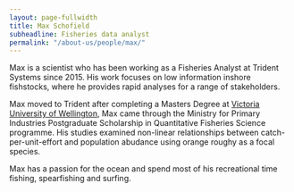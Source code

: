 ```yaml
---
layout: page-fullwidth
title: Max Schofield
subheadline: Fisheries data analyst
permalink: "/about-us/people/max/"
---
```

Max is a scientist who has been working as a Fisheries Analyst at Trident Systems since 2015. His work focuses on low information inshore fishstocks, where he provides rapid analyses for a range of stakeholders.

Max moved to Trident after completing a Masters Degree at [Victoria University of Wellington](https://www.victoria.ac.nz/), Max came through the Ministry for Primary Industries Postgraduate Scholarship in Quantitative Fisheries Science programme. His studies examined non-linear relationships between catch-per-unit-effort and population abudance using orange roughy as a focal species. 

Max has a passion for the ocean and spend most of his recreational time fishing, spearfishing and surfing. 
